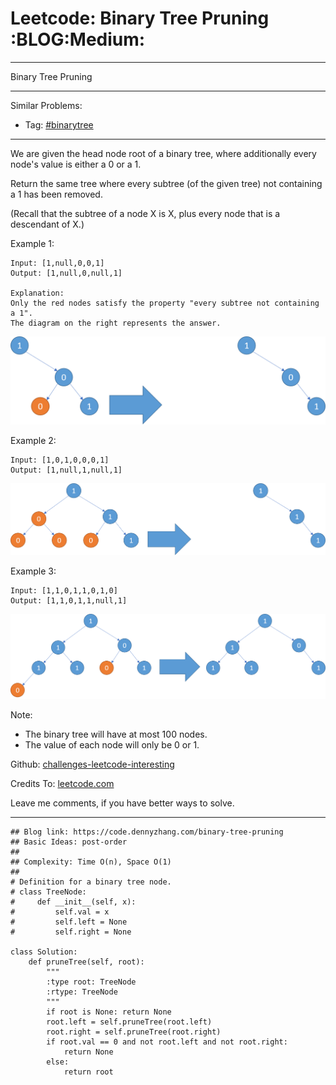 # Leetcode: Binary Tree Pruning     :BLOG:Medium:


---

Binary Tree Pruning  

---

Similar Problems:  
-   Tag: [#binarytree](https://code.dennyzhang.com/tag/binarytree)

---

We are given the head node root of a binary tree, where additionally every node's value is either a 0 or a 1.  

Return the same tree where every subtree (of the given tree) not containing a 1 has been removed.  

(Recall that the subtree of a node X is X, plus every node that is a descendant of X.)  

Example 1:  

    Input: [1,null,0,0,1]
    Output: [1,null,0,null,1]
     
    Explanation: 
    Only the red nodes satisfy the property "every subtree not containing a 1".
    The diagram on the right represents the answer.

![img](//raw.githubusercontent.com/DennyZhang/images/master/code/binarytree_prune1.png)  

Example 2:  

    Input: [1,0,1,0,0,0,1]
    Output: [1,null,1,null,1]

![img](//raw.githubusercontent.com/DennyZhang/images/master/code/binarytree_prune2.png)  

Example 3:  

    Input: [1,1,0,1,1,0,1,0]
    Output: [1,1,0,1,1,null,1]

![img](//raw.githubusercontent.com/DennyZhang/images/master/code/binarytree_prune3.png)  

Note:  

-   The binary tree will have at most 100 nodes.
-   The value of each node will only be 0 or 1.

Github: [challenges-leetcode-interesting](https://github.com/DennyZhang/challenges-leetcode-interesting/tree/master/problems/binary-tree-pruning)  

Credits To: [leetcode.com](https://leetcode.com/problems/binary-tree-pruning/description/)  

Leave me comments, if you have better ways to solve.  

---

    ## Blog link: https://code.dennyzhang.com/binary-tree-pruning
    ## Basic Ideas: post-order
    ##
    ## Complexity: Time O(n), Space O(1)
    ##
    # Definition for a binary tree node.
    # class TreeNode:
    #     def __init__(self, x):
    #         self.val = x
    #         self.left = None
    #         self.right = None
    
    class Solution:
        def pruneTree(self, root):
            """
            :type root: TreeNode
            :rtype: TreeNode
            """
            if root is None: return None
            root.left = self.pruneTree(root.left)
            root.right = self.pruneTree(root.right)
            if root.val == 0 and not root.left and not root.right:
                return None
            else:
                return root
